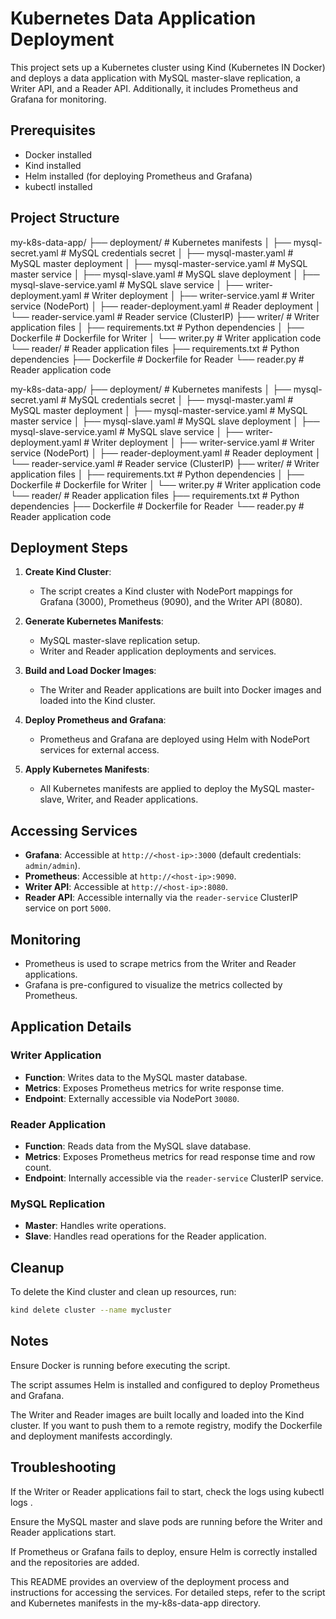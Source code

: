 # Kubernetes Data Application Deployment

This project sets up a Kubernetes cluster using Kind (Kubernetes IN Docker) and deploys a data application with MySQL master-slave replication, a Writer API, and a Reader API. Additionally, it includes Prometheus and Grafana for monitoring.

## Prerequisites

- Docker installed
- Kind installed
- Helm installed (for deploying Prometheus and Grafana)
- kubectl installed

## Project Structure

my-k8s-data-app/
├── deployment/                  # Kubernetes manifests
│   ├── mysql-secret.yaml        # MySQL credentials secret
│   ├── mysql-master.yaml        # MySQL master deployment
│   ├── mysql-master-service.yaml # MySQL master service
│   ├── mysql-slave.yaml         # MySQL slave deployment
│   ├── mysql-slave-service.yaml # MySQL slave service
│   ├── writer-deployment.yaml   # Writer deployment
│   ├── writer-service.yaml      # Writer service (NodePort)
│   ├── reader-deployment.yaml   # Reader deployment
│   └── reader-service.yaml      # Reader service (ClusterIP)
├── writer/                      # Writer application files
│   ├── requirements.txt         # Python dependencies
│   ├── Dockerfile               # Dockerfile for Writer
│   └── writer.py                # Writer application code
└── reader/                      # Reader application files
    ├── requirements.txt         # Python dependencies
    ├── Dockerfile               # Dockerfile for Reader
    └── reader.py                # Reader application code
    


my-k8s-data-app/
├── deployment/ # Kubernetes manifests
│ ├── mysql-secret.yaml # MySQL credentials secret
│ ├── mysql-master.yaml # MySQL master deployment
│ ├── mysql-master-service.yaml # MySQL master service
│ ├── mysql-slave.yaml # MySQL slave deployment
│ ├── mysql-slave-service.yaml # MySQL slave service
│ ├── writer-deployment.yaml # Writer deployment
│ ├── writer-service.yaml # Writer service (NodePort)
│ ├── reader-deployment.yaml # Reader deployment
│ └── reader-service.yaml # Reader service (ClusterIP)
├── writer/ # Writer application files
│ ├── requirements.txt # Python dependencies
│ ├── Dockerfile # Dockerfile for Writer
│ └── writer.py # Writer application code
└── reader/ # Reader application files
├── requirements.txt # Python dependencies
├── Dockerfile # Dockerfile for Reader
└── reader.py # Reader application code


## Deployment Steps

1. **Create Kind Cluster**:
   - The script creates a Kind cluster with NodePort mappings for Grafana (3000), Prometheus (9090), and the Writer API (8080).

2. **Generate Kubernetes Manifests**:
   - MySQL master-slave replication setup.
   - Writer and Reader application deployments and services.

3. **Build and Load Docker Images**:
   - The Writer and Reader applications are built into Docker images and loaded into the Kind cluster.

4. **Deploy Prometheus and Grafana**:
   - Prometheus and Grafana are deployed using Helm with NodePort services for external access.

5. **Apply Kubernetes Manifests**:
   - All Kubernetes manifests are applied to deploy the MySQL master-slave, Writer, and Reader applications.

## Accessing Services

- **Grafana**: Accessible at `http://<host-ip>:3000` (default credentials: `admin/admin`).
- **Prometheus**: Accessible at `http://<host-ip>:9090`.
- **Writer API**: Accessible at `http://<host-ip>:8080`.
- **Reader API**: Accessible internally via the `reader-service` ClusterIP service on port `5000`.

## Monitoring

- Prometheus is used to scrape metrics from the Writer and Reader applications.
- Grafana is pre-configured to visualize the metrics collected by Prometheus.

## Application Details

### Writer Application

- **Function**: Writes data to the MySQL master database.
- **Metrics**: Exposes Prometheus metrics for write response time.
- **Endpoint**: Externally accessible via NodePort `30080`.

### Reader Application

- **Function**: Reads data from the MySQL slave database.
- **Metrics**: Exposes Prometheus metrics for read response time and row count.
- **Endpoint**: Internally accessible via the `reader-service` ClusterIP service.

### MySQL Replication

- **Master**: Handles write operations.
- **Slave**: Handles read operations for the Reader application.

## Cleanup

To delete the Kind cluster and clean up resources, run:

```bash
kind delete cluster --name mycluster
```


## Notes
Ensure Docker is running before executing the script.

The script assumes Helm is installed and configured to deploy Prometheus and Grafana.

The Writer and Reader images are built locally and loaded into the Kind cluster. If you want to push them to a remote registry, modify the Dockerfile and deployment manifests accordingly.

## Troubleshooting
If the Writer or Reader applications fail to start, check the logs using kubectl logs <pod-name>.

Ensure the MySQL master and slave pods are running before the Writer and Reader applications start.

If Prometheus or Grafana fails to deploy, ensure Helm is correctly installed and the repositories are added.

This README provides an overview of the deployment process and instructions for accessing the services. For detailed steps, refer to the script and Kubernetes manifests in the my-k8s-data-app directory.
